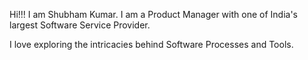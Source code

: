 Hi!!!
I am Shubham Kumar. I am a Product Manager with one of India's largest Software Service Provider.

I love exploring the intricacies behind Software Processes and Tools.


<!---
shubhamkumarsaxena/shubhamkumarsaxena is a ✨ special ✨ repository because its `README.md` (this file) appears on your GitHub profile.
You can click the Preview link to take a look at your changes.
--->
